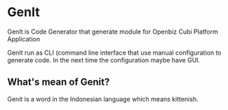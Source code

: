 GenIt
=====

GenIt is Code Generator that generate module for Openbiz Cubi Platform Application

GenIt run as CLI (command line interface that use manual configuration to generate code.
In the next time the configuration maybe have GUI.

What's mean of Genit?
---------------------
Genit is a word in the Indonesian language which means kittenish.